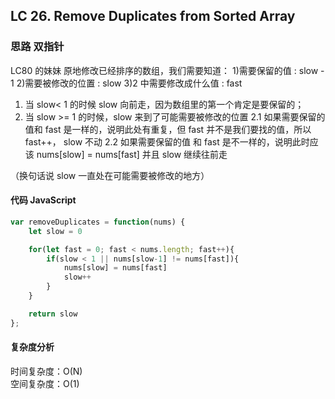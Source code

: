 ## LC 26. Remove Duplicates from Sorted Array

### 思路 双指针

LC80 的妹妹
原地修改已经排序的数组，我们需要知道： 1)需要保留的值 : slow - 1 2)需要被修改的位置 : slow
3)2 中需要修改成什么值 : fast

1. 当 slow< 1 的时候 slow 向前走，因为数组里的第一个肯定是要保留的；
2. 当 slow >= 1 的时候，slow 来到了可能需要被修改的位置
   2.1 如果需要保留的值和 fast 是一样的，说明此处有重复，但 fast 并不是我们要找的值，所以 fast++， slow 不动
   2.2 如果需要保留的值 和 fast 是不一样的，说明此时应该 nums[slow] = nums[fast] 并且 slow 继续往前走

（换句话说 slow 一直处在可能需要被修改的地方）

#### 代码 JavaScript

```JavaScript
var removeDuplicates = function(nums) {
    let slow = 0

    for(let fast = 0; fast < nums.length; fast++){
        if(slow < 1 || nums[slow-1] != nums[fast]){
            nums[slow] = nums[fast]
            slow++
        }
    }

    return slow
};

```

#### 复杂度分析

时间复杂度：O(N) </br>
空间复杂度：O(1)
